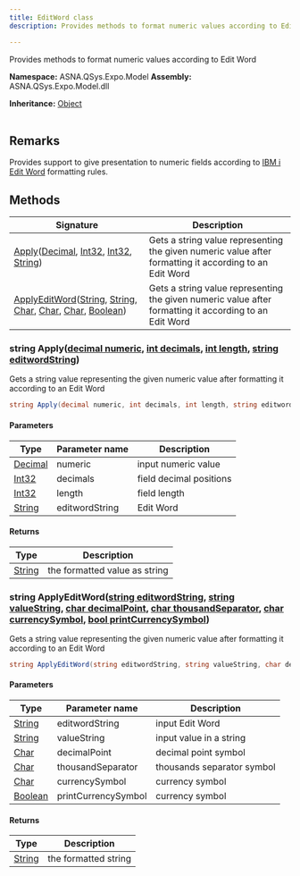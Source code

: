 ```yaml
---
title: EditWord class
description: Provides methods to format numeric values according to Edit Word

---
```


Provides methods to format numeric values according to Edit Word

**Namespace:** ASNA.QSys.Expo.Model
**Assembly:** ASNA.QSys.Expo.Model.dll

**Inheritance:** [Object](https://docs.microsoft.com/en-us/dotnet/api/system.object)
<br>
<br>

## Remarks

Provides support to give presentation to numeric fields according to [IBM i Edit Word](https://www.ibm.com/docs/en/i/7.2?topic=words-summary-coding-rules-edit) formatting rules. 


## Methods

| Signature | Description |
| --- | --- |
| [Apply](#string-applydecimal-numeric-int-decimals-int-length-string-editwordstring)([Decimal](https://docs.microsoft.com/en-us/dotnet/api/system.decimal), [Int32](https://docs.microsoft.com/en-us/dotnet/api/system.int32), [Int32](https://docs.microsoft.com/en-us/dotnet/api/system.int32), [String](https://docs.microsoft.com/en-us/dotnet/api/system.string)) | Gets a string value representing the given numeric value after formatting it according to an Edit Word
| [ApplyEditWord](#string-applyeditwordstring-editwordstring-string-valuestring-char-decimalpoint-char-thousandseparator-char-currencysymbol-bool-printcurrencysymbol)([String](https://docs.microsoft.com/en-us/dotnet/api/system.string), [String](https://docs.microsoft.com/en-us/dotnet/api/system.string), [Char](https://docs.microsoft.com/en-us/dotnet/api/system.char), [Char](https://docs.microsoft.com/en-us/dotnet/api/system.char), [Char](https://docs.microsoft.com/en-us/dotnet/api/system.char), [Boolean](https://docs.microsoft.com/en-us/dotnet/api/system.boolean)) | Gets a string value representing the given numeric value after formatting it according to an Edit Word

### string Apply([decimal numeric](https://learn.microsoft.com/en-us/dotnet/csharp/language-reference/builtin-types/floating-point-numeric-types), [int decimals](https://learn.microsoft.com/en-us/dotnet/csharp/language-reference/builtin-types/integral-numeric-types), [int length](https://learn.microsoft.com/en-us/dotnet/csharp/language-reference/builtin-types/integral-numeric-types), [string editwordString](https://learn.microsoft.com/en-us/dotnet/api/system.string?view=net-8.0))

Gets a string value representing the given numeric value after formatting it according to an Edit Word

```cs
string Apply(decimal numeric, int decimals, int length, string editwordString)
```

#### Parameters

| Type | Parameter name | Description
| --- | --- | ---
| [Decimal](https://docs.microsoft.com/en-us/dotnet/api/system.decimal) | numeric | input numeric value
| [Int32](https://docs.microsoft.com/en-us/dotnet/api/system.int32) | decimals | field decimal positions
| [Int32](https://docs.microsoft.com/en-us/dotnet/api/system.int32) | length | field length
| [String](https://docs.microsoft.com/en-us/dotnet/api/system.string) | editwordString | Edit Word

#### Returns

| Type | Description
| --- | ---
| [String](https://docs.microsoft.com/en-us/dotnet/api/system.string) | the formatted value as string

### string ApplyEditWord([string editwordString](https://learn.microsoft.com/en-us/dotnet/api/system.string?view=net-8.0), [string valueString](https://learn.microsoft.com/en-us/dotnet/api/system.string?view=net-8.0), [char decimalPoint](https://learn.microsoft.com/en-us/dotnet/csharp/language-reference/builtin-types/char), [char thousandSeparator](https://learn.microsoft.com/en-us/dotnet/csharp/language-reference/builtin-types/char), [char currencySymbol](https://learn.microsoft.com/en-us/dotnet/csharp/language-reference/builtin-types/char), [bool printCurrencySymbol](https://docs.microsoft.com/en-us/dotnet/api/system.boolean))

Gets a string value representing the given numeric value after formatting it according to an Edit Word

```cs
string ApplyEditWord(string editwordString, string valueString, char decimalPoint, char thousandSeparator, char currencySymbol, bool printCurrencySymbol)
```

#### Parameters

| Type | Parameter name | Description
| --- | --- | ---
| [String](https://docs.microsoft.com/en-us/dotnet/api/system.string) | editwordString | input Edit Word
| [String](https://docs.microsoft.com/en-us/dotnet/api/system.string) | valueString | input value in a string
| [Char](https://docs.microsoft.com/en-us/dotnet/api/system.char) | decimalPoint | decimal point symbol
| [Char](https://docs.microsoft.com/en-us/dotnet/api/system.char) | thousandSeparator | thousands separator symbol
| [Char](https://docs.microsoft.com/en-us/dotnet/api/system.char) | currencySymbol | currency symbol
| [Boolean](https://docs.microsoft.com/en-us/dotnet/api/system.boolean) | printCurrencySymbol | currency symbol

#### Returns

| Type | Description
| --- | ---
| [String](https://docs.microsoft.com/en-us/dotnet/api/system.string) | the formatted string
